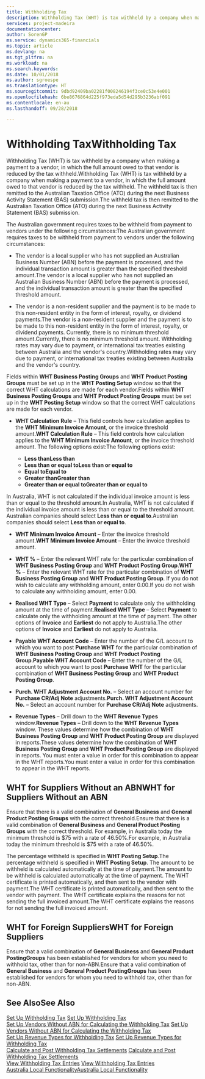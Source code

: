 ```yaml
---
title: Withholding Tax
description: Withholding Tax (WHT) is tax withheld by a company when making a payment to a vendor, in which the full amount owed to that vendor is reduced by the tax withheld. The withheld tax is then remitted to the Australian Taxation Office (ATO) during the next Business Activity Statement (BAS) submission.
services: project-madeira
documentationcenter: 
author: SorenGP
ms.service: dynamics365-financials
ms.topic: article
ms.devlang: na
ms.tgt_pltfrm: na
ms.workload: na
ms.search.keywords: 
ms.date: 10/01/2018
ms.author: sgroespe
ms.translationtype: HT
ms.sourcegitcommit: 9dbd92409ba02281f008246194f3ce0c53e4e001
ms.openlocfilehash: 6be8676864d225f973eda5d54d295b3236abf091
ms.contentlocale: en-au
ms.lasthandoff: 09/28/2018

---
```

# <a name="withholding-tax"></a><span data-ttu-id="573e5-104">Withholding Tax</span><span class="sxs-lookup"><span data-stu-id="573e5-104">Withholding Tax</span></span>
<span data-ttu-id="573e5-105">Withholding Tax (WHT) is tax withheld by a company when making a payment to a vendor, in which the full amount owed to that vendor is reduced by the tax withheld.</span><span class="sxs-lookup"><span data-stu-id="573e5-105">Withholding Tax (WHT) is tax withheld by a company when making a payment to a vendor, in which the full amount owed to that vendor is reduced by the tax withheld.</span></span> <span data-ttu-id="573e5-106">The withheld tax is then remitted to the Australian Taxation Office (ATO) during the next Business Activity Statement (BAS) submission.</span><span class="sxs-lookup"><span data-stu-id="573e5-106">The withheld tax is then remitted to the Australian Taxation Office (ATO) during the next Business Activity Statement (BAS) submission.</span></span>  

<span data-ttu-id="573e5-107">The Australian government requires taxes to be withheld from payment to vendors under the following circumstances:</span><span class="sxs-lookup"><span data-stu-id="573e5-107">The Australian government requires taxes to be withheld from payment to vendors under the following circumstances:</span></span>  

-   <span data-ttu-id="573e5-108">The vendor is a local supplier who has not supplied an Australian Business Number (ABN) before the payment is processed, and the individual transaction amount is greater than the specified threshold amount.</span><span class="sxs-lookup"><span data-stu-id="573e5-108">The vendor is a local supplier who has not supplied an Australian Business Number (ABN) before the payment is processed, and the individual transaction amount is greater than the specified threshold amount.</span></span>  

-   <span data-ttu-id="573e5-109">The vendor is a non-resident supplier and the payment is to be made to this non-resident entity in the form of interest, royalty, or dividend payments.</span><span class="sxs-lookup"><span data-stu-id="573e5-109">The vendor is a non-resident supplier and the payment is to be made to this non-resident entity in the form of interest, royalty, or dividend payments.</span></span> <span data-ttu-id="573e5-110">Currently, there is no minimum threshold amount.</span><span class="sxs-lookup"><span data-stu-id="573e5-110">Currently, there is no minimum threshold amount.</span></span> <span data-ttu-id="573e5-111">Withholding rates may vary due to payment, or international tax treaties existing between Australia and the vendor's country.</span><span class="sxs-lookup"><span data-stu-id="573e5-111">Withholding rates may vary due to payment, or international tax treaties existing between Australia and the vendor's country.</span></span>  

<span data-ttu-id="573e5-112">Fields within **WHT Business Posting Groups** and **WHT Product Posting Groups** must be set up in the **WHT Posting Setup** window so that the correct WHT calculations are made for each vendor.</span><span class="sxs-lookup"><span data-stu-id="573e5-112">Fields within **WHT Business Posting Groups** and **WHT Product Posting Groups** must be set up in the **WHT Posting Setup** window so that the correct WHT calculations are made for each vendor.</span></span>  

-   <span data-ttu-id="573e5-113">**WHT Calculation Rule** – This field controls how calculation applies to the **WHT Minimum Invoice Amount**, or the invoice threshold amount.</span><span class="sxs-lookup"><span data-stu-id="573e5-113">**WHT Calculation Rule** – This field controls how calculation applies to the **WHT Minimum Invoice Amount**, or the invoice threshold amount.</span></span> <span data-ttu-id="573e5-114">The following options exist:</span><span class="sxs-lookup"><span data-stu-id="573e5-114">The following options exist:</span></span>  

    - <span data-ttu-id="573e5-115">**Less than**</span><span class="sxs-lookup"><span data-stu-id="573e5-115">**Less than**</span></span>  
    - <span data-ttu-id="573e5-116">**Less than or equal to**</span><span class="sxs-lookup"><span data-stu-id="573e5-116">**Less than or equal to**</span></span>  
    - <span data-ttu-id="573e5-117">**Equal to**</span><span class="sxs-lookup"><span data-stu-id="573e5-117">**Equal to**</span></span>  
    - <span data-ttu-id="573e5-118">**Greater than**</span><span class="sxs-lookup"><span data-stu-id="573e5-118">**Greater than**</span></span>  
    - <span data-ttu-id="573e5-119">**Greater than or equal to**</span><span class="sxs-lookup"><span data-stu-id="573e5-119">**Greater than or equal to**</span></span>  

<span data-ttu-id="573e5-120">In Australia, WHT is not calculated if the individual invoice amount is less than or equal to the threshold amount.</span><span class="sxs-lookup"><span data-stu-id="573e5-120">In Australia, WHT is not calculated if the individual invoice amount is less than or equal to the threshold amount.</span></span> <span data-ttu-id="573e5-121">Australian companies should select **Less than or equal to**.</span><span class="sxs-lookup"><span data-stu-id="573e5-121">Australian companies should select **Less than or equal to**.</span></span>  

- <span data-ttu-id="573e5-122">**WHT Minimum Invoice Amount** – Enter the invoice threshold amount.</span><span class="sxs-lookup"><span data-stu-id="573e5-122">**WHT Minimum Invoice Amount** – Enter the invoice threshold amount.</span></span>  

- <span data-ttu-id="573e5-123">**WHT %** – Enter the relevant WHT rate for the particular combination of **WHT Business Posting Group** and **WHT Product Posting Group**.</span><span class="sxs-lookup"><span data-stu-id="573e5-123">**WHT %** – Enter the relevant WHT rate for the particular combination of **WHT Business Posting Group** and **WHT Product Posting Group**.</span></span> <span data-ttu-id="573e5-124">If you do not wish to calculate any withholding amount, enter 0.00.</span><span class="sxs-lookup"><span data-stu-id="573e5-124">If you do not wish to calculate any withholding amount, enter 0.00.</span></span>  

- <span data-ttu-id="573e5-125">**Realised WHT Type** – Select **Payment** to calculate only the withholding amount at the time of payment.</span><span class="sxs-lookup"><span data-stu-id="573e5-125">**Realised WHT Type** – Select **Payment** to calculate only the withholding amount at the time of payment.</span></span> <span data-ttu-id="573e5-126">The other options of **Invoice** and **Earliest** do not apply to Australia.</span><span class="sxs-lookup"><span data-stu-id="573e5-126">The other options of **Invoice** and **Earliest** do not apply to Australia.</span></span>  

- <span data-ttu-id="573e5-127">**Payable WHT Account Code** – Enter the number of the G/L account to which you want to post **Purchase WHT** for the particular combination of **WHT Business Posting Group** and **WHT Product Posting Group**.</span><span class="sxs-lookup"><span data-stu-id="573e5-127">**Payable WHT Account Code** – Enter the number of the G/L account to which you want to post **Purchase WHT** for the particular combination of **WHT Business Posting Group** and **WHT Product Posting Group**.</span></span>  

- <span data-ttu-id="573e5-128">**Purch. WHT Adjustment Account No.** – Select an account number for **Purchase CR/Adj Note** adjustments.</span><span class="sxs-lookup"><span data-stu-id="573e5-128">**Purch. WHT Adjustment Account No.** – Select an account number for **Purchase CR/Adj Note** adjustments.</span></span>  

- <span data-ttu-id="573e5-129">**Revenue Types** – Drill down to the **WHT Revenue Types** window.</span><span class="sxs-lookup"><span data-stu-id="573e5-129">**Revenue Types** – Drill down to the **WHT Revenue Types** window.</span></span> <span data-ttu-id="573e5-130">These values determine how the combination of **WHT Business Posting Group** and **WHT Product Posting Group** are displayed in reports.</span><span class="sxs-lookup"><span data-stu-id="573e5-130">These values determine how the combination of **WHT Business Posting Group** and **WHT Product Posting Group** are displayed in reports.</span></span> <span data-ttu-id="573e5-131">You must enter a value in order for this combination to appear in the WHT reports.</span><span class="sxs-lookup"><span data-stu-id="573e5-131">You must enter a value in order for this combination to appear in the WHT reports.</span></span>  

## <a name="wht-for-suppliers-without-an-abn"></a><span data-ttu-id="573e5-132">WHT for Suppliers Without an ABN</span><span class="sxs-lookup"><span data-stu-id="573e5-132">WHT for Suppliers Without an ABN</span></span>  
<span data-ttu-id="573e5-133">Ensure that there is a valid combination of **General Business** and **General Product Posting Groups** with the correct threshold.</span><span class="sxs-lookup"><span data-stu-id="573e5-133">Ensure that there is a valid combination of **General Business** and **General Product Posting Groups** with the correct threshold.</span></span> <span data-ttu-id="573e5-134">For example, in Australia today the minimum threshold is $75 with a rate of 46.50%.</span><span class="sxs-lookup"><span data-stu-id="573e5-134">For example, in Australia today the minimum threshold is $75 with a rate of 46.50%.</span></span>  

<span data-ttu-id="573e5-135">The percentage withheld is specified in **WHT Posting Setup**.</span><span class="sxs-lookup"><span data-stu-id="573e5-135">The percentage withheld is specified in **WHT Posting Setup**.</span></span> <span data-ttu-id="573e5-136">The amount to be withheld is calculated automatically at the time of payment.</span><span class="sxs-lookup"><span data-stu-id="573e5-136">The amount to be withheld is calculated automatically at the time of payment.</span></span> <span data-ttu-id="573e5-137">The WHT certificate is printed automatically, and then sent to the vendor with payment.</span><span class="sxs-lookup"><span data-stu-id="573e5-137">The WHT certificate is printed automatically, and then sent to the vendor with payment.</span></span> <span data-ttu-id="573e5-138">The WHT certificate explains the reasons for not sending the full invoiced amount.</span><span class="sxs-lookup"><span data-stu-id="573e5-138">The WHT certificate explains the reasons for not sending the full invoiced amount.</span></span>  

## <a name="wht-for-foreign-suppliers"></a><span data-ttu-id="573e5-139">WHT for Foreign Suppliers</span><span class="sxs-lookup"><span data-stu-id="573e5-139">WHT for Foreign Suppliers</span></span>  
<span data-ttu-id="573e5-140">Ensure that a valid combination of **General Business** and **General Product PostingGroups** has been established for vendors for whom you need to withhold tax, other than for non-ABN.</span><span class="sxs-lookup"><span data-stu-id="573e5-140">Ensure that a valid combination of **General Business** and **General Product PostingGroups** has been established for vendors for whom you need to withhold tax, other than for non-ABN.</span></span>  

## <a name="see-also"></a><span data-ttu-id="573e5-141">See Also</span><span class="sxs-lookup"><span data-stu-id="573e5-141">See Also</span></span>  
 <span data-ttu-id="573e5-142">[Set Up Withholding Tax](how-to-set-up-withholding-tax.md) </span><span class="sxs-lookup"><span data-stu-id="573e5-142">[Set Up Withholding Tax](how-to-set-up-withholding-tax.md) </span></span>  
 <span data-ttu-id="573e5-143">[Set Up Vendors Without ABN for Calculating the Withholding Tax](how-to-set-up-vendors-without-abn-for-calculating-the-withholding-tax.md) </span><span class="sxs-lookup"><span data-stu-id="573e5-143">[Set Up Vendors Without ABN for Calculating the Withholding Tax](how-to-set-up-vendors-without-abn-for-calculating-the-withholding-tax.md) </span></span>  
 <span data-ttu-id="573e5-144">[Set Up Revenue Types for Withholding Tax](how-to-set-up-revenue-types-for-withholding-tax.md) </span><span class="sxs-lookup"><span data-stu-id="573e5-144">[Set Up Revenue Types for Withholding Tax](how-to-set-up-revenue-types-for-withholding-tax.md) </span></span>  
 <span data-ttu-id="573e5-145">[Calculate and Post Withholding Tax Settlements](how-to-calculate-and-post-withholding-tax-settlements.md) </span><span class="sxs-lookup"><span data-stu-id="573e5-145">[Calculate and Post Withholding Tax Settlements](how-to-calculate-and-post-withholding-tax-settlements.md) </span></span>  
 <span data-ttu-id="573e5-146">[View Withholding Tax Entries](how-to-view-withholding-tax-entries.md) </span><span class="sxs-lookup"><span data-stu-id="573e5-146">[View Withholding Tax Entries](how-to-view-withholding-tax-entries.md) </span></span>  
 [<span data-ttu-id="573e5-147">Australia Local Functionality</span><span class="sxs-lookup"><span data-stu-id="573e5-147">Australia Local Functionality</span></span>](australia-local-functionality.md)

